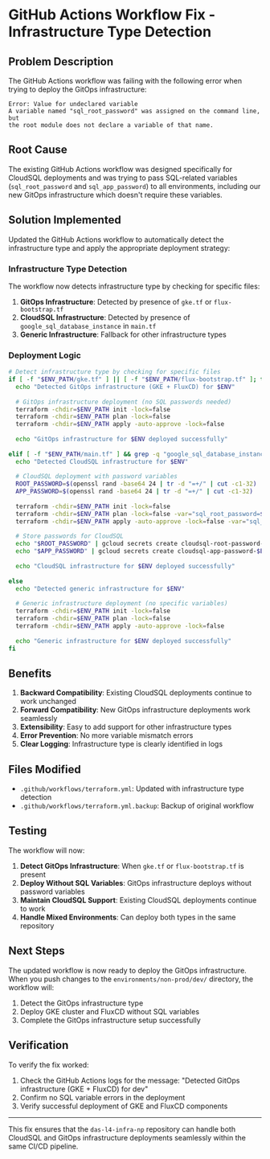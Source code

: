 # GitHub Actions Workflow Fix - Infrastructure Type Detection

## Problem Description

The GitHub Actions workflow was failing with the following error when trying to deploy the GitOps infrastructure:

```
Error: Value for undeclared variable
A variable named "sql_root_password" was assigned on the command line, but
the root module does not declare a variable of that name.
```

## Root Cause

The existing GitHub Actions workflow was designed specifically for CloudSQL deployments and was trying to pass SQL-related variables (`sql_root_password` and `sql_app_password`) to all environments, including our new GitOps infrastructure which doesn't require these variables.

## Solution Implemented

Updated the GitHub Actions workflow to automatically detect the infrastructure type and apply the appropriate deployment strategy:

### Infrastructure Type Detection

The workflow now detects infrastructure type by checking for specific files:

1. **GitOps Infrastructure**: Detected by presence of `gke.tf` or `flux-bootstrap.tf`
2. **CloudSQL Infrastructure**: Detected by presence of `google_sql_database_instance` in `main.tf`
3. **Generic Infrastructure**: Fallback for other infrastructure types

### Deployment Logic

```bash
# Detect infrastructure type by checking for specific files
if [ -f "$ENV_PATH/gke.tf" ] || [ -f "$ENV_PATH/flux-bootstrap.tf" ]; then
  echo "Detected GitOps infrastructure (GKE + FluxCD) for $ENV"
  
  # GitOps infrastructure deployment (no SQL passwords needed)
  terraform -chdir=$ENV_PATH init -lock=false
  terraform -chdir=$ENV_PATH plan -lock=false
  terraform -chdir=$ENV_PATH apply -auto-approve -lock=false
  
  echo "GitOps infrastructure for $ENV deployed successfully"
  
elif [ -f "$ENV_PATH/main.tf" ] && grep -q "google_sql_database_instance" "$ENV_PATH/main.tf"; then
  echo "Detected CloudSQL infrastructure for $ENV"
  
  # CloudSQL deployment with password variables
  ROOT_PASSWORD=$(openssl rand -base64 24 | tr -d "=+/" | cut -c1-32)
  APP_PASSWORD=$(openssl rand -base64 24 | tr -d "=+/" | cut -c1-32)
  
  terraform -chdir=$ENV_PATH init -lock=false
  terraform -chdir=$ENV_PATH plan -lock=false -var="sql_root_password=$ROOT_PASSWORD" -var="sql_app_password=$APP_PASSWORD"
  terraform -chdir=$ENV_PATH apply -auto-approve -lock=false -var="sql_root_password=$ROOT_PASSWORD" -var="sql_app_password=$APP_PASSWORD"
  
  # Store passwords for CloudSQL
  echo "$ROOT_PASSWORD" | gcloud secrets create cloudsql-root-password-$ENV --data-file=- --replication-policy="automatic" || echo "Secret already exists"
  echo "$APP_PASSWORD" | gcloud secrets create cloudsql-app-password-$ENV --data-file=- --replication-policy="automatic" || echo "Secret already exists"
  
  echo "CloudSQL infrastructure for $ENV deployed successfully"
  
else
  echo "Detected generic infrastructure for $ENV"
  
  # Generic infrastructure deployment (no specific variables)
  terraform -chdir=$ENV_PATH init -lock=false
  terraform -chdir=$ENV_PATH plan -lock=false
  terraform -chdir=$ENV_PATH apply -auto-approve -lock=false
  
  echo "Generic infrastructure for $ENV deployed successfully"
fi
```

## Benefits

1. **Backward Compatibility**: Existing CloudSQL deployments continue to work unchanged
2. **Forward Compatibility**: New GitOps infrastructure deployments work seamlessly
3. **Extensibility**: Easy to add support for other infrastructure types
4. **Error Prevention**: No more variable mismatch errors
5. **Clear Logging**: Infrastructure type is clearly identified in logs

## Files Modified

- `.github/workflows/terraform.yml`: Updated with infrastructure type detection
- `.github/workflows/terraform.yml.backup`: Backup of original workflow

## Testing

The workflow will now:

1. **Detect GitOps Infrastructure**: When `gke.tf` or `flux-bootstrap.tf` is present
2. **Deploy Without SQL Variables**: GitOps infrastructure deploys without password variables
3. **Maintain CloudSQL Support**: Existing CloudSQL deployments continue to work
4. **Handle Mixed Environments**: Can deploy both types in the same repository

## Next Steps

The updated workflow is now ready to deploy the GitOps infrastructure. When you push changes to the `environments/non-prod/dev/` directory, the workflow will:

1. Detect the GitOps infrastructure type
2. Deploy GKE cluster and FluxCD without SQL variables
3. Complete the GitOps infrastructure setup successfully

## Verification

To verify the fix worked:

1. Check the GitHub Actions logs for the message: "Detected GitOps infrastructure (GKE + FluxCD) for dev"
2. Confirm no SQL variable errors in the deployment
3. Verify successful deployment of GKE and FluxCD components

---

This fix ensures that the `das-l4-infra-np` repository can handle both CloudSQL and GitOps infrastructure deployments seamlessly within the same CI/CD pipeline. 
